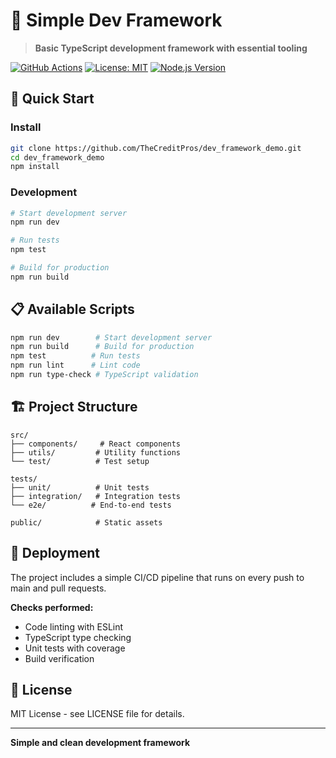 # 🚀 Simple Dev Framework

> **Basic TypeScript development framework with essential tooling**

[![GitHub Actions](https://img.shields.io/github/actions/workflow/status/TheCreditPros/dev_framework_demo/ci-simplified.yml?branch=main)](https://github.com/TheCreditPros/dev_framework_demo/actions)
[![License: MIT](https://img.shields.io/badge/License-MIT-yellow.svg)](https://opensource.org/licenses/MIT)
[![Node.js Version](https://img.shields.io/badge/Node.js-20+-green.svg)](https://nodejs.org/)

## 🎯 **Quick Start**

### **Install**

```bash
git clone https://github.com/TheCreditPros/dev_framework_demo.git
cd dev_framework_demo
npm install
```

### **Development**

```bash
# Start development server
npm run dev

# Run tests
npm test

# Build for production
npm run build
```

## 📋 **Available Scripts**

```bash
npm run dev        # Start development server
npm run build      # Build for production
npm test          # Run tests
npm run lint      # Lint code
npm run type-check # TypeScript validation
```

## 🏗️ **Project Structure**

```
src/
├── components/     # React components
├── utils/         # Utility functions
└── test/          # Test setup

tests/
├── unit/          # Unit tests
├── integration/   # Integration tests
└── e2e/          # End-to-end tests

public/            # Static assets
```

## 🚀 **Deployment**

The project includes a simple CI/CD pipeline that runs on every push to main and pull requests.

**Checks performed:**

- Code linting with ESLint
- TypeScript type checking
- Unit tests with coverage
- Build verification

## 📄 **License**

MIT License - see LICENSE file for details.

---

**Simple and clean development framework**
